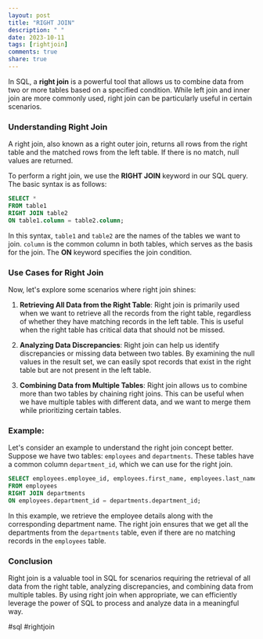 ```yaml
---
layout: post
title: "RIGHT JOIN"
description: " "
date: 2023-10-11
tags: [rightjoin]
comments: true
share: true
---
```


In SQL, a **right join** is a powerful tool that allows us to combine data from two or more tables based on a specified condition. While left join and inner join are more commonly used, right join can be particularly useful in certain scenarios.

### Understanding Right Join

A right join, also known as a right outer join, returns all rows from the right table and the matched rows from the left table. If there is no match, null values are returned.

To perform a right join, we use the **RIGHT JOIN** keyword in our SQL query. The basic syntax is as follows:

```sql
SELECT *
FROM table1
RIGHT JOIN table2
ON table1.column = table2.column;
```

In this syntax, `table1` and `table2` are the names of the tables we want to join. `column` is the common column in both tables, which serves as the basis for the join. The **ON** keyword specifies the join condition.

### Use Cases for Right Join

Now, let's explore some scenarios where right join shines:

1. **Retrieving All Data from the Right Table**: Right join is primarily used when we want to retrieve all the records from the right table, regardless of whether they have matching records in the left table. This is useful when the right table has critical data that should not be missed.

2. **Analyzing Data Discrepancies**: Right join can help us identify discrepancies or missing data between two tables. By examining the null values in the result set, we can easily spot records that exist in the right table but are not present in the left table.

3. **Combining Data from Multiple Tables**: Right join allows us to combine more than two tables by chaining right joins. This can be useful when we have multiple tables with different data, and we want to merge them while prioritizing certain tables.

### Example:

Let's consider an example to understand the right join concept better. Suppose we have two tables: `employees` and `departments`. These tables have a common column `department_id`, which we can use for the right join.

```sql
SELECT employees.employee_id, employees.first_name, employees.last_name, departments.department_name
FROM employees
RIGHT JOIN departments
ON employees.department_id = departments.department_id;
```

In this example, we retrieve the employee details along with the corresponding department name. The right join ensures that we get all the departments from the `departments` table, even if there are no matching records in the `employees` table.

### Conclusion

Right join is a valuable tool in SQL for scenarios requiring the retrieval of all data from the right table, analyzing discrepancies, and combining data from multiple tables. By using right join when appropriate, we can efficiently leverage the power of SQL to process and analyze data in a meaningful way.

#sql #rightjoin